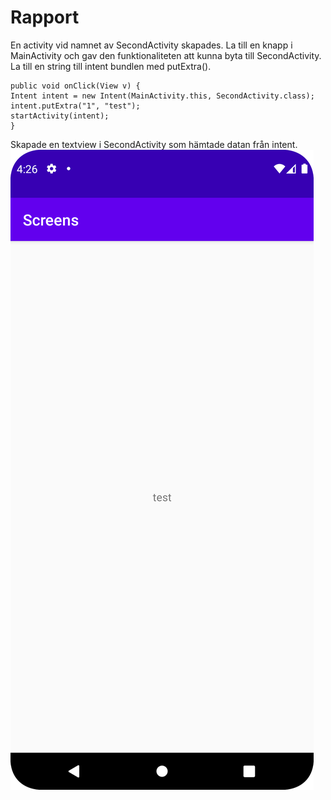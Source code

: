 
# Rapport

En activity vid namnet av SecondActivity skapades.
La till en knapp i MainActivity och gav den funktionaliteten att kunna byta till SecondActivity.
La till en string till intent bundlen med putExtra().
```
public void onClick(View v) {
Intent intent = new Intent(MainActivity.this, SecondActivity.class);
intent.putExtra("1", "test");
startActivity(intent);
}
```
Skapade en textview i SecondActivity som hämtade datan från intent.
![](Screenshot_20240419_162640.png)
